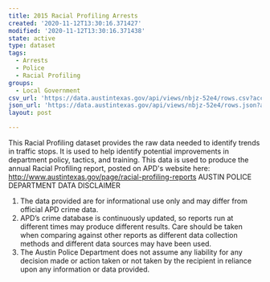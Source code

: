 ```yaml
---
title: 2015 Racial Profiling Arrests
created: '2020-11-12T13:30:16.371427'
modified: '2020-11-12T13:30:16.371438'
state: active
type: dataset
tags:
  - Arrests
  - Police
  - Racial Profiling
groups:
  - Local Government
csv_url: 'https://data.austintexas.gov/api/views/nbjz-52e4/rows.csv?accessType=DOWNLOAD'
json_url: 'https://data.austintexas.gov/api/views/nbjz-52e4/rows.json?accessType=DOWNLOAD'
layout: post

---
```

This Racial Profiling dataset provides the raw data needed to identify trends in traffic stops. It is used to help identify potential improvements in department policy, tactics, and training. This data is used to produce the annual Racial Profiling report, posted on APD's website here: 
http://www.austintexas.gov/page/racial-profiling-reports
AUSTIN POLICE DEPARTMENT DATA DISCLAIMER
1. The data provided are for informational use only and may differ from official APD crime data.
2. APD’s crime database is continuously updated, so reports run at different times may produce different results. Care should be taken when comparing against other reports as different data collection methods and different data sources may have been used.
3. The Austin Police Department does not assume any liability for any decision made or action taken or not taken by the recipient in reliance upon any information or data provided.
